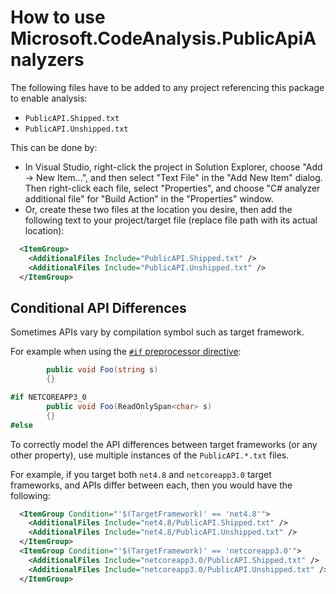 # How to use Microsoft.CodeAnalysis.PublicApiAnalyzers

The following files have to be added to any project referencing this package to enable analysis:

- `PublicAPI.Shipped.txt`
- `PublicAPI.Unshipped.txt`

This can be done by:

- In Visual Studio, right-click the project in Solution Explorer, choose "Add -> New Item...", and then select "Text File" in the "Add New Item" dialog. Then right-click each file, select "Properties", and choose "C# analyzer additional file" for "Build Action" in the "Properties" window.
- Or, create these two files at the location you desire, then add the following text to your project/target file (replace file path with its actual location):

```xml
  <ItemGroup>
    <AdditionalFiles Include="PublicAPI.Shipped.txt" />
    <AdditionalFiles Include="PublicAPI.Unshipped.txt" />
  </ItemGroup>
```

## Conditional API Differences

Sometimes APIs vary by compilation symbol such as target framework.

For example when using the [`#if` preprocessor directive](https://docs.microsoft.com/en-us/dotnet/csharp/language-reference/preprocessor-directives/preprocessor-if):

```c#
        public void Foo(string s)
        {}

#if NETCOREAPP3_0
        public void Foo(ReadOnlySpan<char> s)
        {}
#else
```

To correctly model the API differences between target frameworks (or any other property), use multiple instances of the `PublicAPI.*.txt` files.

For example, if you target both `net4.8` and `netcoreapp3.0` target frameworks, and APIs differ between each, then you would have the following:

```xml
  <ItemGroup Condition="'$(TargetFramework)' == 'net4.8'">
    <AdditionalFiles Include="net4.8/PublicAPI.Shipped.txt" />
    <AdditionalFiles Include="net4.8/PublicAPI.Unshipped.txt" />
  </ItemGroup>
  <ItemGroup Condition="'$(TargetFramework)' == 'netcoreapp3.0'">
    <AdditionalFiles Include="netcoreapp3.0/PublicAPI.Shipped.txt" />
    <AdditionalFiles Include="netcoreapp3.0/PublicAPI.Unshipped.txt" />
  </ItemGroup>
```
